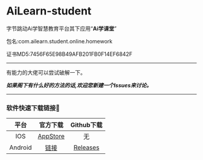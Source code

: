# **AiLearn-student**
 字节跳动Ai学智慧教育平台其下应用“**Ai学课堂**”

包名:com.ailearn.student.online.homework

证书MD5:7456F65E98B49AFB201FB0F14EF6842F

------

有能力的大佬可以尝试破解一下。

***如果阁下有什么好的方法的话,欢迎您新建一个Issues来讨论。***

------



### 软件快速下载链接🔗

|  平台   |                           官方下载                           |                          Github下载                          |
| :-----: | :----------------------------------------------------------: | :----------------------------------------------------------: |
|   IOS   | [AppStore](https://itunes.apple.com/cn/app/id1432507636?mt=8) |                              无                              |
| Android | [链接](https://byte-aixue-oss.ailearn100.cn/ailearn_student_online_homework.apk) | [Releases](https://github.com/mon030/AiLearn-student/releases/) |



